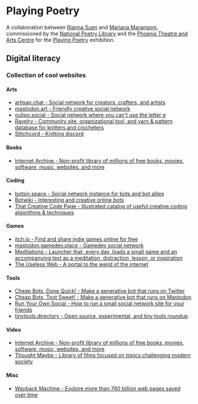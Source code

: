 # Playing Poetry

A collaboration between [Rianna Suen](https://vividfax.itch.io/) and [Mariana Marangoni](https://marianamarangoni.com/), commissioned by the [National Poetry Library](https://www.nationalpoetrylibrary.org.uk/) and the [Phoenix Theatre and Arts Centre](https://www.phoenixarts.co.uk/) for the [Playing Poetry](https://playingpoetry.com/) exhibition.

## Digital literacy

### Collection of cool websites

#### Arts

- [artisan.chat - Social network for creators, crafters, and artists](https://artisan.chat/public)
- [mastodon.art - Friendly creative social network](https://mastodon.art/public)
- [oulipo.social - Social network where you can't use the letter e](https://oulipo.social/public)
- [Ravelry - Community site, organizational tool, and yarn & pattern database for knitters and crocheters](https://www.ravelry.com/)
- [Stitchcord - Knitting discord](https://discord.gg/PFXSAGM)

#### Books

- [Internet Archive - Non-profit library of millions of free books, movies, software, music, websites, and more]([https://archive.org/](https://archive.org/details/texts))

#### Coding

- [botsin.space - Social network instance for bots and bot allies](https://botsin.space/about)
- [Botwiki - Interesting and creative online bots](https://botwiki.org/)
- [That Creative Code Page - Illustrated catalog of useful creative coding algorithms & techniques](https://thatcreativecode.page/)

#### Games

- [itch.io - Find and share indie games online for free](https://itch.io/)
- [mastodon.gamedev.place - Gamedev social network](https://mastodon.gamedev.place/public)
- [Meditations - Launcher that, every day, loads a small game and an accompanying text as a meditation, distraction, lesson, or inspiration](http://www.meditations.games/)
- [The Useless Web - A portal to the weird of the internet](https://theuselessweb.com/)

#### Tools

- [Cheap Bots, Done Quick! - Make a generative bot that runs on Twitter](https://cheapbotsdonequick.com/)
- [Cheap Bots, Toot Sweet! - Make a generative bot that runs on Mastodon](https://cheapbotstootsweet.com/)
- [Run Your Own Social - How to run a small social network site for your friends](https://runyourown.social/)
- [tinytools.directory - Open source, experimental, and tiny tools roundup](https://tinytools.directory/)

#### Video

- [Internet Archive - Non-profit library of millions of free books, movies, software, music, websites, and more](https://archive.org/details/movies)
- [Thought Maybe - Library of films focused on topics challenging modern society](https://thoughtmaybe.com/)

#### Misc

- [Wayback Machine - Explore more than 760 billion web pages saved over time](https://web.archive.org/)
